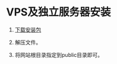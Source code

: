 # VPS及独立服务器安装

1. [下载安装包](download.ibenchu.com/notadd/Notadd_Atlantia_Beta1.zip)

2. 解压文件。

3. 将网站根目录指定到public目录即可。

